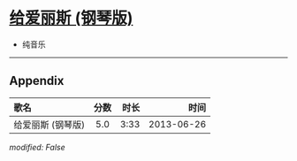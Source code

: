 # [给爱丽斯 (钢琴版)](https://music.163.com/song?id=26608865)

* 纯音乐


---

## Appendix

|歌名|分数|时长|时间|
|:---|:---:|---:|---:|
|给爱丽斯 (钢琴版)|5.0|3:33|2013-06-26

*modified: False*